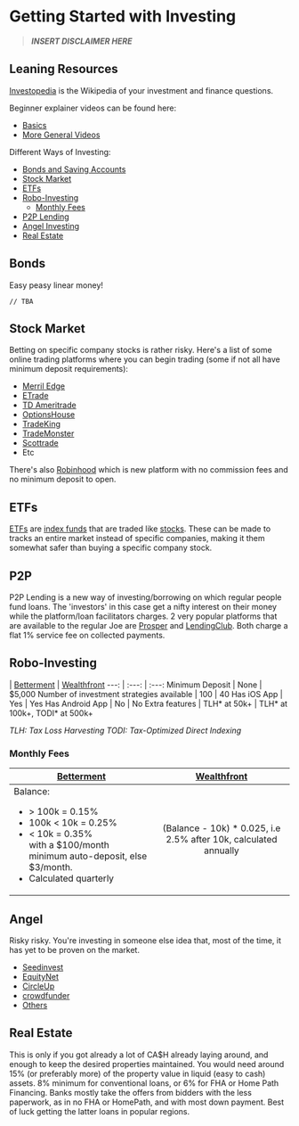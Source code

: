 # Getting Started with Investing

> **_INSERT DISCLAIMER HERE_**

## Leaning Resources

[Investopedia](http://www.investopedia.com) is the Wikipedia of your investment and finance questions.

Beginner explainer videos can be found here: 
* [Basics](http://www.investopedia.com/video/series/investing/ "Investing Basics") 
* [More General Videos](http://www.investopedia.com/video/ "All Videos")

Different Ways of Investing:
* [Bonds and Saving Accounts](#bonds)
* [Stock Market](#stock-market)
* [ETFs](#etfs)
* [Robo-Investing](#robo-investing)
  * [Monthly Fees](#monthly-fees)
* [P2P Lending](#p2p)
* [Angel Investing](#angel)
* [Real Estate](#real-estate)

## Bonds
Easy peasy linear money!
``` 
// TBA
```

## Stock Market
Betting on specific company stocks is rather risky. 
Here's a list of some online trading platforms where you can begin trading (some if not all have minimum deposit requirements):
* [Merril Edge](https://www.merrilledge.com/)
* [ETrade](https://us.etrade.com/home)
* [TD Ameritrade](https://www.tdameritrade.com/home.page)
* [OptionsHouse](http://www.optionshouse.com/)
* [TradeKing](https://www.tradeking.com/)
* [TradeMonster](https://www.trademonster.com/)
* [Scottrade](https://www.scottrade.com/)
* Etc

There's also [Robinhood](https://www.robinhood.com/) which is new platform with no commission fees and no minimum deposit to open.

## ETFs
[ETFs](http://www.investopedia.com/video/play/understanding-etfs/) are [index funds](http://www.investopedia.com/terms/i/indexfund.asp) that are traded like [stocks](http://www.investopedia.com/video/play/what-are-stocks/). These can be made to tracks an entire market instead of specific companies, making it them somewhat safer than buying a specific company stock.

## P2P
P2P Lending is a new way of investing/borrowing on which regular people fund loans. The 'investors' in this case get a nifty interest on their money while the platform/loan facilitators charges. 2 very popular platforms that are available to the regular Joe are [Prosper](http://www.Prosper.com) and [LendingClub](http://www.LendingClub.com). Both charge a flat 1% service fee on collected payments.

## Robo-Investing
 | [Betterment](http://www.Betterment.com) | [Wealthfront](http://www.Wealthfront.com)
---: | :---: | :---:
Minimum Deposit | None | $5,000
Number of investment strategies available | 100 | 40
Has iOS App | Yes | Yes
Has Android App | No | No
Extra features | TLH\* at 50k+ | TLH\* at 100k+, TODI\* at 500k+

*TLH: Tax Loss Harvesting*
*TODI: Tax-Optimized Direct Indexing*

### Monthly Fees
[Betterment](http://www.Betterment.com) | [Wealthfront](http://www.Wealthfront.com)
--- | :---:
Balance: <ul><li>> 100k = 0.15%</li><li>100k < 10k = 0.25%</li><li>< 10k = 0.35% <br> with a $100/month minimum auto-deposit, else $3/month.</li><li>Calculated quarterly</li></ul> | (Balance - 10k) * 0.025, i.e 2.5% after 10k, calculated annually

## Angel
Risky risky. You're investing in someone else idea that, most of the time, it has yet to be proven on the market.
* [Seedinvest](http://www.Seedinvest.com)
* [EquityNet](http://www.EquityNet.com)
* [CircleUp](http://www.CircleUp.com)
* [crowdfunder](http://www.crowdfunder.com)
* [Others](http://www.crowdcrux.com/top-10-equity-crowdfunding-websites-for-startups/)

## Real Estate
This is only if you got already a lot of CA$H already laying around, and enough to keep the desired properties maintained. You would need around 15% (or preferably more) of the property value in liquid (easy to cash) assets. 8% minimum for conventional loans, or 6% for FHA or Home Path Financing. Banks mostly take the offers from bidders with the less paperwork, as in no FHA or HomePath, and with most down payment. Best of luck getting the latter loans in popular regions.
